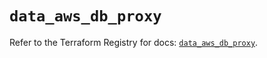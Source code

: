 # `data_aws_db_proxy`

Refer to the Terraform Registry for docs: [`data_aws_db_proxy`](https://registry.terraform.io/providers/hashicorp/aws/6.6.0/docs/data-sources/db_proxy).
